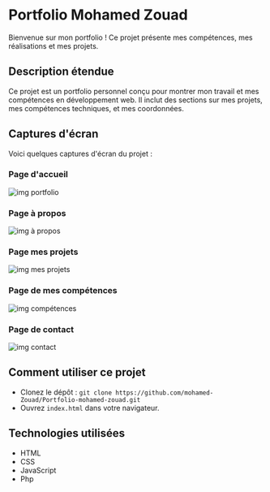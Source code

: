 # Portfolio Mohamed Zouad

Bienvenue sur mon portfolio ! Ce projet présente mes compétences, mes réalisations et mes projets.

## Description étendue

Ce projet est un portfolio personnel conçu pour montrer mon travail et mes compétences en développement web. Il inclut des sections sur mes projets, mes compétences techniques, et mes coordonnées.

## Captures d'écran

Voici quelques captures d'écran du projet :

### Page d'accueil
![img portfolio](https://github.com/user-attachments/assets/d809dbdf-52d4-4322-aa99-8692418e4661)


### Page à propos
![img à propos](https://github.com/user-attachments/assets/b426e793-b854-407f-a2af-10432d28bd3b)


### Page mes projets
![img mes projets](https://github.com/user-attachments/assets/9596d0ba-6869-4f1c-938e-2951817162a1)



### Page de mes compétences
![img compétences](https://github.com/user-attachments/assets/5d1ffbde-8ab8-4623-96d1-d11a4acdb3dd)


### Page de contact
![img contact](https://github.com/user-attachments/assets/602366fa-1ef0-4c11-a0ff-35406790972b)


## Comment utiliser ce projet

- Clonez le dépôt : `git clone https://github.com/mohamed-Zouad/Portfolio-mohamed-zouad.git`
- Ouvrez `index.html` dans votre navigateur.

## Technologies utilisées

- HTML
- CSS
- JavaScript
- Php
